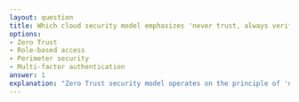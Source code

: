 ```yaml
---
layout: question
title: Which cloud security model emphasizes 'never trust, always verify'?
options:
- Zero Trust
- Role-based access
- Perimeter security
- Multi-factor authentication
answer: 1
explanation: "Zero Trust security model operates on the principle of 'never trust, always verify', requiring authentication and authorization for every access request regardless of location or user credentials."
---
```

